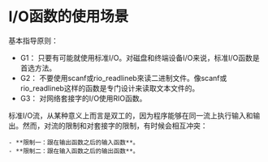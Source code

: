 # I/O函数的使用场景

基本指导原则：

- G1： 只要有可能就使用标准I/O。对磁盘和终端设备I/O来说，标准I/O函数是首选方法。
- G2： 不要使用scanf或rio_readlineb來读二进制文件。像scanf或rio_readlineb这样的函数是专门设计来读取文本文件的。
- G3： 对网络套接字的I/O使用RIO函数。

标准I/O流，从某种意义上而言是双工的，因为程序能够在同一流上执行输入和输出。然而，对流的限制和对套接字的限制，有时候会相互冲突：

	- **限制一：跟在输出函数之后的输入函数**。
	- **限制二：跟在输入函数之后的输出函数**。